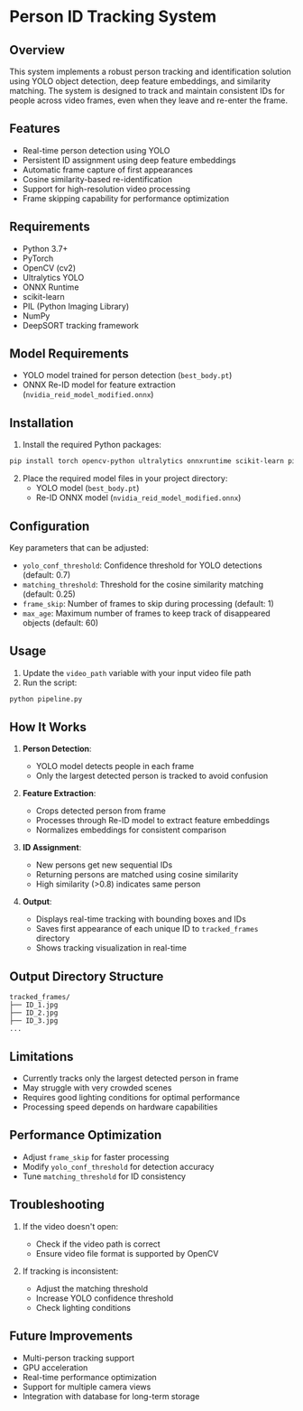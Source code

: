 
# Person ID Tracking System

## Overview
This system implements a robust person tracking and identification solution using YOLO object detection, deep feature embeddings, and similarity matching. The system is designed to track and maintain consistent IDs for people across video frames, even when they leave and re-enter the frame.

## Features
- Real-time person detection using YOLO
- Persistent ID assignment using deep feature embeddings
- Automatic frame capture of first appearances
- Cosine similarity-based re-identification
- Support for high-resolution video processing
- Frame skipping capability for performance optimization

## Requirements
- Python 3.7+
- PyTorch
- OpenCV (cv2)
- Ultralytics YOLO
- ONNX Runtime
- scikit-learn
- PIL (Python Imaging Library)
- NumPy
- DeepSORT tracking framework

## Model Requirements
- YOLO model trained for person detection (`best_body.pt`)
- ONNX Re-ID model for feature extraction (`nvidia_reid_model_modified.onnx`)

## Installation
1. Install the required Python packages:
```bash
pip install torch opencv-python ultralytics onnxruntime scikit-learn pillow numpy
```

2. Place the required model files in your project directory:
   - YOLO model (`best_body.pt`)
   - Re-ID ONNX model (`nvidia_reid_model_modified.onnx`)

## Configuration
Key parameters that can be adjusted:
- `yolo_conf_threshold`: Confidence threshold for YOLO detections (default: 0.7)
- `matching_threshold`: Threshold for the cosine similarity matching (default: 0.25)
- `frame_skip`: Number of frames to skip during processing (default: 1)
- `max_age`: Maximum number of frames to keep track of disappeared objects (default: 60)

## Usage
1. Update the `video_path` variable with your input video file path
2. Run the script:
```bash
python pipeline.py
```

## How It Works
1. **Person Detection**: 
   - YOLO model detects people in each frame
   - Only the largest detected person is tracked to avoid confusion

2. **Feature Extraction**:
   - Crops detected person from frame
   - Processes through Re-ID model to extract feature embeddings
   - Normalizes embeddings for consistent comparison

3. **ID Assignment**:
   - New persons get new sequential IDs
   - Returning persons are matched using cosine similarity
   - High similarity (>0.8) indicates same person

4. **Output**:
   - Displays real-time tracking with bounding boxes and IDs
   - Saves first appearance of each unique ID to `tracked_frames` directory
   - Shows tracking visualization in real-time

## Output Directory Structure
```
tracked_frames/
├── ID_1.jpg
├── ID_2.jpg
├── ID_3.jpg
...
```

## Limitations
- Currently tracks only the largest detected person in frame
- May struggle with very crowded scenes
- Requires good lighting conditions for optimal performance
- Processing speed depends on hardware capabilities

## Performance Optimization
- Adjust `frame_skip` for faster processing
- Modify `yolo_conf_threshold` for detection accuracy
- Tune `matching_threshold` for ID consistency

## Troubleshooting
1. If the video doesn't open:
   - Check if the video path is correct
   - Ensure video file format is supported by OpenCV

2. If tracking is inconsistent:
   - Adjust the matching threshold
   - Increase YOLO confidence threshold
   - Check lighting conditions

## Future Improvements
- Multi-person tracking support
- GPU acceleration
- Real-time performance optimization
- Support for multiple camera views
- Integration with database for long-term storage
